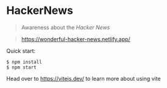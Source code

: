 # HackerNews

> Awareness about the _Hacker News_

> https://wonderful-hacker-news.netlify.app/

Quick start:

```
$ npm install
$ npm start
```

Head over to https://vitejs.dev/ to learn more about using vite
